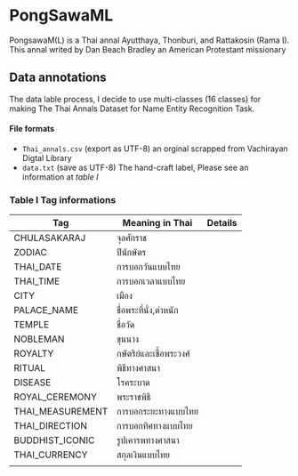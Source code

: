 # PongSawaML
PongsawaM(L) is a Thai annal Ayutthaya, Thonburi, and Rattakosin (Rama I). This annal writed by Dan Beach Bradley an American Protestant missionary

## Data annotations
The data lable process, I decide to use multi-classes (16 classes) for making The Thai Annals Dataset for Name Entity Recognition Task.

#### File formats
- `Thai_annals.csv` (export as UTF-8) an orginal scrapped from Vachirayan Digtal Library
- `data.txt` (save as UTF-8) The hand-craft label, Please see an information at *table I*



### Table I Tag informations

| Tag              | Meaning in Thai       | Details |
|------------------|-----------------------|---------|
| CHULASAKARAJ     | จุลศักราช               |         |
| ZODIAC           | ปีนักษัตร                |         |
| THAI_DATE        | การบอกวันแบบไทย        |         |
| THAI_TIME        | การบอกเวลาแบบไทย      |         |
| CITY             | เมือง                  |         |
| PALACE_NAME      | ชื่อพระที่นั่ง,ตำหนัก        |         |
| TEMPLE           | ชื่อวัด               |         |
| NOBLEMAN         | ขุนนาง                |         |
| ROYALTY          | กษัตริย์และเชื้อพระวงศ์          |         |
| RITUAL           | พิธีทางศาสนา          |         |
| DISEASE          | โรคระบาด              |         |
| ROYAL_CEREMONY   | พระราชพิธี            |         |
| THAI_MEASUREMENT | การบอกระยะทางแบบไทย   |         |
| THAI_DIRECTION   | การบอกทิศทางแบบไทย    |         |
| BUDDHIST_ICONIC  | รูปเคารพทางศาสนา      |         |
| THAI_CURRENCY    | สกุลเงินแบบไทย        |         |
|                  |                       |         |







 

 
 
 
 
 
 
 
 
 
 

 